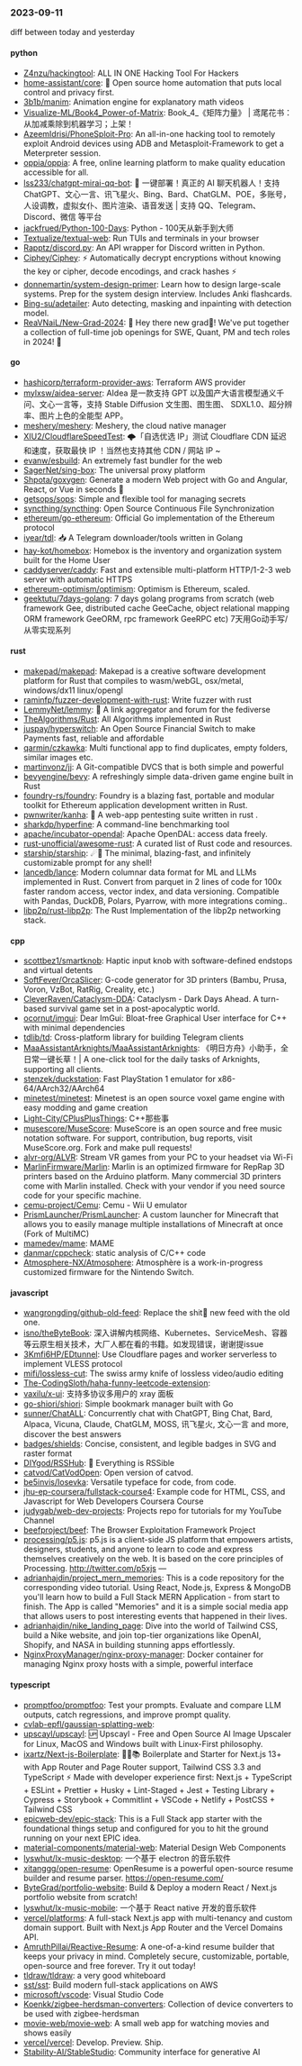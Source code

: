 ### 2023-09-11
diff between today and yesterday

#### python
* [Z4nzu/hackingtool](https://github.com/Z4nzu/hackingtool): ALL IN ONE Hacking Tool For Hackers
* [home-assistant/core](https://github.com/home-assistant/core): 🏡 Open source home automation that puts local control and privacy first.
* [3b1b/manim](https://github.com/3b1b/manim): Animation engine for explanatory math videos
* [Visualize-ML/Book4_Power-of-Matrix](https://github.com/Visualize-ML/Book4_Power-of-Matrix): Book_4_《矩阵力量》 | 鸢尾花书：从加减乘除到机器学习；上架！
* [AzeemIdrisi/PhoneSploit-Pro](https://github.com/AzeemIdrisi/PhoneSploit-Pro): An all-in-one hacking tool to remotely exploit Android devices using ADB and Metasploit-Framework to get a Meterpreter session.
* [oppia/oppia](https://github.com/oppia/oppia): A free, online learning platform to make quality education accessible for all.
* [lss233/chatgpt-mirai-qq-bot](https://github.com/lss233/chatgpt-mirai-qq-bot): 🚀 一键部署！真正的 AI 聊天机器人！支持ChatGPT、文心一言、讯飞星火、Bing、Bard、ChatGLM、POE，多账号，人设调教，虚拟女仆、图片渲染、语音发送 | 支持 QQ、Telegram、Discord、微信 等平台
* [jackfrued/Python-100-Days](https://github.com/jackfrued/Python-100-Days): Python - 100天从新手到大师
* [Textualize/textual-web](https://github.com/Textualize/textual-web): Run TUIs and terminals in your browser
* [Rapptz/discord.py](https://github.com/Rapptz/discord.py): An API wrapper for Discord written in Python.
* [Ciphey/Ciphey](https://github.com/Ciphey/Ciphey): ⚡ Automatically decrypt encryptions without knowing the key or cipher, decode encodings, and crack hashes ⚡
* [donnemartin/system-design-primer](https://github.com/donnemartin/system-design-primer): Learn how to design large-scale systems. Prep for the system design interview. Includes Anki flashcards.
* [Bing-su/adetailer](https://github.com/Bing-su/adetailer): Auto detecting, masking and inpainting with detection model.
* [ReaVNaiL/New-Grad-2024](https://github.com/ReaVNaiL/New-Grad-2024): 👋 Hey there new grad🎉! We've put together a collection of full-time job openings for SWE, Quant, PM and tech roles in 2024! 🚀

#### go
* [hashicorp/terraform-provider-aws](https://github.com/hashicorp/terraform-provider-aws): Terraform AWS provider
* [mylxsw/aidea-server](https://github.com/mylxsw/aidea-server): AIdea 是一款支持 GPT 以及国产大语言模型通义千问、文心一言等，支持 Stable Diffusion 文生图、图生图、 SDXL1.0、超分辨率、图片上色的全能型 APP。
* [meshery/meshery](https://github.com/meshery/meshery): Meshery, the cloud native manager
* [XIU2/CloudflareSpeedTest](https://github.com/XIU2/CloudflareSpeedTest): 🌩「自选优选 IP」测试 Cloudflare CDN 延迟和速度，获取最快 IP ！当然也支持其他 CDN / 网站 IP ~
* [evanw/esbuild](https://github.com/evanw/esbuild): An extremely fast bundler for the web
* [SagerNet/sing-box](https://github.com/SagerNet/sing-box): The universal proxy platform
* [Shpota/goxygen](https://github.com/Shpota/goxygen): Generate a modern Web project with Go and Angular, React, or Vue in seconds 🎲
* [getsops/sops](https://github.com/getsops/sops): Simple and flexible tool for managing secrets
* [syncthing/syncthing](https://github.com/syncthing/syncthing): Open Source Continuous File Synchronization
* [ethereum/go-ethereum](https://github.com/ethereum/go-ethereum): Official Go implementation of the Ethereum protocol
* [iyear/tdl](https://github.com/iyear/tdl): 📥 A Telegram downloader/tools written in Golang
* [hay-kot/homebox](https://github.com/hay-kot/homebox): Homebox is the inventory and organization system built for the Home User
* [caddyserver/caddy](https://github.com/caddyserver/caddy): Fast and extensible multi-platform HTTP/1-2-3 web server with automatic HTTPS
* [ethereum-optimism/optimism](https://github.com/ethereum-optimism/optimism): Optimism is Ethereum, scaled.
* [geektutu/7days-golang](https://github.com/geektutu/7days-golang): 7 days golang programs from scratch (web framework Gee, distributed cache GeeCache, object relational mapping ORM framework GeeORM, rpc framework GeeRPC etc) 7天用Go动手写/从零实现系列

#### rust
* [makepad/makepad](https://github.com/makepad/makepad): Makepad is a creative software development platform for Rust that compiles to wasm/webGL, osx/metal, windows/dx11 linux/opengl
* [raminfp/fuzzer-development-with-rust](https://github.com/raminfp/fuzzer-development-with-rust): Write fuzzer with rust
* [LemmyNet/lemmy](https://github.com/LemmyNet/lemmy): 🐀 A link aggregator and forum for the fediverse
* [TheAlgorithms/Rust](https://github.com/TheAlgorithms/Rust): All Algorithms implemented in Rust
* [juspay/hyperswitch](https://github.com/juspay/hyperswitch): An Open Source Financial Switch to make Payments fast, reliable and affordable
* [qarmin/czkawka](https://github.com/qarmin/czkawka): Multi functional app to find duplicates, empty folders, similar images etc.
* [martinvonz/jj](https://github.com/martinvonz/jj): A Git-compatible DVCS that is both simple and powerful
* [bevyengine/bevy](https://github.com/bevyengine/bevy): A refreshingly simple data-driven game engine built in Rust
* [foundry-rs/foundry](https://github.com/foundry-rs/foundry): Foundry is a blazing fast, portable and modular toolkit for Ethereum application development written in Rust.
* [pwnwriter/kanha](https://github.com/pwnwriter/kanha): 🦚 A web-app pentesting suite written in rust .
* [sharkdp/hyperfine](https://github.com/sharkdp/hyperfine): A command-line benchmarking tool
* [apache/incubator-opendal](https://github.com/apache/incubator-opendal): Apache OpenDAL: access data freely.
* [rust-unofficial/awesome-rust](https://github.com/rust-unofficial/awesome-rust): A curated list of Rust code and resources.
* [starship/starship](https://github.com/starship/starship): ☄🌌️ The minimal, blazing-fast, and infinitely customizable prompt for any shell!
* [lancedb/lance](https://github.com/lancedb/lance): Modern columnar data format for ML and LLMs implemented in Rust. Convert from parquet in 2 lines of code for 100x faster random access, vector index, and data versioning. Compatible with Pandas, DuckDB, Polars, Pyarrow, with more integrations coming..
* [libp2p/rust-libp2p](https://github.com/libp2p/rust-libp2p): The Rust Implementation of the libp2p networking stack.

#### cpp
* [scottbez1/smartknob](https://github.com/scottbez1/smartknob): Haptic input knob with software-defined endstops and virtual detents
* [SoftFever/OrcaSlicer](https://github.com/SoftFever/OrcaSlicer): G-code generator for 3D printers (Bambu, Prusa, Voron, VzBot, RatRig, Creality, etc.)
* [CleverRaven/Cataclysm-DDA](https://github.com/CleverRaven/Cataclysm-DDA): Cataclysm - Dark Days Ahead. A turn-based survival game set in a post-apocalyptic world.
* [ocornut/imgui](https://github.com/ocornut/imgui): Dear ImGui: Bloat-free Graphical User interface for C++ with minimal dependencies
* [tdlib/td](https://github.com/tdlib/td): Cross-platform library for building Telegram clients
* [MaaAssistantArknights/MaaAssistantArknights](https://github.com/MaaAssistantArknights/MaaAssistantArknights): 《明日方舟》小助手，全日常一键长草！| A one-click tool for the daily tasks of Arknights, supporting all clients.
* [stenzek/duckstation](https://github.com/stenzek/duckstation): Fast PlayStation 1 emulator for x86-64/AArch32/AArch64
* [minetest/minetest](https://github.com/minetest/minetest): Minetest is an open source voxel game engine with easy modding and game creation
* [Light-City/CPlusPlusThings](https://github.com/Light-City/CPlusPlusThings): C++那些事
* [musescore/MuseScore](https://github.com/musescore/MuseScore): MuseScore is an open source and free music notation software. For support, contribution, bug reports, visit MuseScore.org. Fork and make pull requests!
* [alvr-org/ALVR](https://github.com/alvr-org/ALVR): Stream VR games from your PC to your headset via Wi-Fi
* [MarlinFirmware/Marlin](https://github.com/MarlinFirmware/Marlin): Marlin is an optimized firmware for RepRap 3D printers based on the Arduino platform. Many commercial 3D printers come with Marlin installed. Check with your vendor if you need source code for your specific machine.
* [cemu-project/Cemu](https://github.com/cemu-project/Cemu): Cemu - Wii U emulator
* [PrismLauncher/PrismLauncher](https://github.com/PrismLauncher/PrismLauncher): A custom launcher for Minecraft that allows you to easily manage multiple installations of Minecraft at once (Fork of MultiMC)
* [mamedev/mame](https://github.com/mamedev/mame): MAME
* [danmar/cppcheck](https://github.com/danmar/cppcheck): static analysis of C/C++ code
* [Atmosphere-NX/Atmosphere](https://github.com/Atmosphere-NX/Atmosphere): Atmosphère is a work-in-progress customized firmware for the Nintendo Switch.

#### javascript
* [wangrongding/github-old-feed](https://github.com/wangrongding/github-old-feed): Replace the shit💩 new feed with the old one.
* [isno/theByteBook](https://github.com/isno/theByteBook): 深入讲解内核网络、Kubernetes、ServiceMesh、容器等云原生相关技术，大厂人都在看的书籍。如发现错误，谢谢提issue
* [3Kmfi6HP/EDtunnel](https://github.com/3Kmfi6HP/EDtunnel): Use Cloudflare pages and worker serverless to implement VLESS protocol
* [mifi/lossless-cut](https://github.com/mifi/lossless-cut): The swiss army knife of lossless video/audio editing
* [The-CodingSloth/haha-funny-leetcode-extension](https://github.com/The-CodingSloth/haha-funny-leetcode-extension): 
* [vaxilu/x-ui](https://github.com/vaxilu/x-ui): 支持多协议多用户的 xray 面板
* [go-shiori/shiori](https://github.com/go-shiori/shiori): Simple bookmark manager built with Go
* [sunner/ChatALL](https://github.com/sunner/ChatALL): Concurrently chat with ChatGPT, Bing Chat, Bard, Alpaca, Vicuna, Claude, ChatGLM, MOSS, 讯飞星火, 文心一言 and more, discover the best answers
* [badges/shields](https://github.com/badges/shields): Concise, consistent, and legible badges in SVG and raster format
* [DIYgod/RSSHub](https://github.com/DIYgod/RSSHub): 🍰 Everything is RSSible
* [catvod/CatVodOpen](https://github.com/catvod/CatVodOpen): Open version of catvod.
* [be5invis/Iosevka](https://github.com/be5invis/Iosevka): Versatile typeface for code, from code.
* [jhu-ep-coursera/fullstack-course4](https://github.com/jhu-ep-coursera/fullstack-course4): Example code for HTML, CSS, and Javascript for Web Developers Coursera Course
* [judygab/web-dev-projects](https://github.com/judygab/web-dev-projects): Projects repo for tutorials for my YouTube Channel
* [beefproject/beef](https://github.com/beefproject/beef): The Browser Exploitation Framework Project
* [processing/p5.js](https://github.com/processing/p5.js): p5.js is a client-side JS platform that empowers artists, designers, students, and anyone to learn to code and express themselves creatively on the web. It is based on the core principles of Processing. http://twitter.com/p5xjs —
* [adrianhajdin/project_mern_memories](https://github.com/adrianhajdin/project_mern_memories): This is a code repository for the corresponding video tutorial. Using React, Node.js, Express & MongoDB you'll learn how to build a Full Stack MERN Application - from start to finish. The App is called "Memories" and it is a simple social media app that allows users to post interesting events that happened in their lives.
* [adrianhajdin/nike_landing_page](https://github.com/adrianhajdin/nike_landing_page): Dive into the world of Tailwind CSS, build a Nike website, and join top-tier organizations like OpenAI, Shopify, and NASA in building stunning apps effortlessly.
* [NginxProxyManager/nginx-proxy-manager](https://github.com/NginxProxyManager/nginx-proxy-manager): Docker container for managing Nginx proxy hosts with a simple, powerful interface

#### typescript
* [promptfoo/promptfoo](https://github.com/promptfoo/promptfoo): Test your prompts. Evaluate and compare LLM outputs, catch regressions, and improve prompt quality.
* [cvlab-epfl/gaussian-splatting-web](https://github.com/cvlab-epfl/gaussian-splatting-web): 
* [upscayl/upscayl](https://github.com/upscayl/upscayl): 🆙 Upscayl - Free and Open Source AI Image Upscaler for Linux, MacOS and Windows built with Linux-First philosophy.
* [ixartz/Next-js-Boilerplate](https://github.com/ixartz/Next-js-Boilerplate): 🚀🎉📚 Boilerplate and Starter for Next.js 13+ with App Router and Page Router support, Tailwind CSS 3.3 and TypeScript ⚡️ Made with developer experience first: Next.js + TypeScript + ESLint + Prettier + Husky + Lint-Staged + Jest + Testing Library + Cypress + Storybook + Commitlint + VSCode + Netlify + PostCSS + Tailwind CSS
* [epicweb-dev/epic-stack](https://github.com/epicweb-dev/epic-stack): This is a Full Stack app starter with the foundational things setup and configured for you to hit the ground running on your next EPIC idea.
* [material-components/material-web](https://github.com/material-components/material-web): Material Design Web Components
* [lyswhut/lx-music-desktop](https://github.com/lyswhut/lx-music-desktop): 一个基于 electron 的音乐软件
* [xitanggg/open-resume](https://github.com/xitanggg/open-resume): OpenResume is a powerful open-source resume builder and resume parser. https://open-resume.com/
* [ByteGrad/portfolio-website](https://github.com/ByteGrad/portfolio-website): Build & Deploy a modern React / Next.js portfolio website from scratch!
* [lyswhut/lx-music-mobile](https://github.com/lyswhut/lx-music-mobile): 一个基于 React native 开发的音乐软件
* [vercel/platforms](https://github.com/vercel/platforms): A full-stack Next.js app with multi-tenancy and custom domain support. Built with Next.js App Router and the Vercel Domains API.
* [AmruthPillai/Reactive-Resume](https://github.com/AmruthPillai/Reactive-Resume): A one-of-a-kind resume builder that keeps your privacy in mind. Completely secure, customizable, portable, open-source and free forever. Try it out today!
* [tldraw/tldraw](https://github.com/tldraw/tldraw): a very good whiteboard
* [sst/sst](https://github.com/sst/sst): Build modern full-stack applications on AWS
* [microsoft/vscode](https://github.com/microsoft/vscode): Visual Studio Code
* [Koenkk/zigbee-herdsman-converters](https://github.com/Koenkk/zigbee-herdsman-converters): Collection of device converters to be used with zigbee-herdsman
* [movie-web/movie-web](https://github.com/movie-web/movie-web): A small web app for watching movies and shows easily
* [vercel/vercel](https://github.com/vercel/vercel): Develop. Preview. Ship.
* [Stability-AI/StableStudio](https://github.com/Stability-AI/StableStudio): Community interface for generative AI
